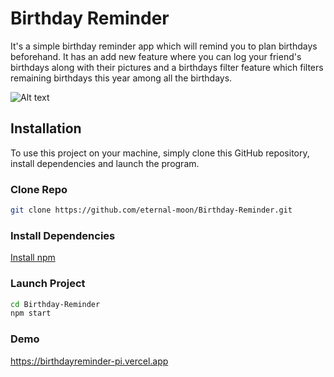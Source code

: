 # Birthday Reminder

It's a simple birthday reminder app which will remind you to plan birthdays beforehand. It has an add new feature where you can log your friend's birthdays along with their pictures and a birthdays filter feature which filters remaining birthdays this year among all the birthdays.

![Alt text](https://github.com/eternal-moon/Birthday-Reminder/blob/main/images/Birthdays.png)

## Installation

To use this project on your machine, simply clone this GitHub repository, install dependencies and launch the program.

### Clone Repo

```bash
git clone https://github.com/eternal-moon/Birthday-Reminder.git
```

### Install Dependencies

[Install npm](https://docs.npmjs.com/downloading-and-installing-node-js-and-npm/)

### Launch Project

```bash
cd Birthday-Reminder
npm start
```


### Demo

https://birthdayreminder-pi.vercel.app
